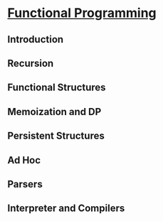 # [Functional Programming](https://www.hackerrank.com/domains/fp)

## Introduction
## Recursion
## Functional Structures
## Memoization and DP
## Persistent Structures
## Ad Hoc
## Parsers
## Interpreter and Compilers
